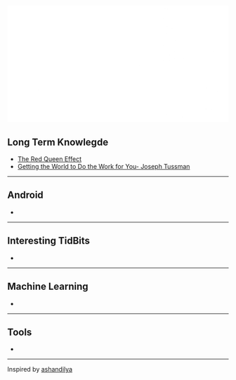 ![banner](./banner.png)

## Long Term Knowlegde
- [The Red Queen Effect](https://fundooprofessor.wordpress.com/2012/09/16/red_queen/)
- [Getting the World to Do the Work for You- Joseph Tussman](https://fs.blog/2016/02/joseph-tussman/)
---
## Android
- 
---
## Interesting TidBits
- 
---
## Machine Learning
-
---
## Tools
- 
---
Inspired by [ashandilya](https://github.com/ashandilya)
